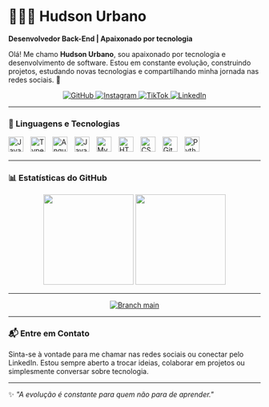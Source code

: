 # 👨🏾‍💻 Hudson Urbano

**Desenvolvedor Back-End | Apaixonado por tecnologia**

Olá! Me chamo **Hudson Urbano**, sou apaixonado por tecnologia e desenvolvimento de software. Estou em constante evolução, construindo projetos, estudando novas tecnologias e compartilhando minha jornada nas redes sociais. 🚀

<p align="center">
  <a href="https://github.com/Hudson-Urbano/Hudson-Urbano">
    <img 
      alt="GitHub" 
      src="https://img.shields.io/badge/GitHub-Hudson--Urbano-181717?style=for-the-badge&logo=github&logoColor=white" 
    />
  </a>
  <a href="https://www.instagram.com/0hudson_dev?igsh=OGVsNWh4OHpoNnlv&utm_source=qr">
    <img 
      alt="Instagram" 
      src="https://img.shields.io/badge/Instagram-0hudson__dev-E4405F?style=for-the-badge&logo=instagram&logoColor=white" 
    />
  </a>
  <a href="https://www.tiktok.com/@hudson_dev?_t=ZM-8wDDnNijKEQ&_r=1">
    <img 
      alt="TikTok" 
      src="https://img.shields.io/badge/TikTok-hudson__dev-000000?style=for-the-badge&logo=tiktok&logoColor=white" 
    />
  </a>
  <a href="https://www.linkedin.com/in/hudsonurbano">
    <img 
      alt="LinkedIn" 
      src="https://img.shields.io/badge/LinkedIn-hudsonurbano-0A66C2?style=for-the-badge&logo=linkedin&logoColor=white" 
    />
  </a>
</p>

---

### 🤖 Linguagens e Tecnologias

<p align="left">
  <img 
    alt="JavaScript" 
    title="JavaScript" 
    width="30px" 
    src="https://cdn.jsdelivr.net/gh/devicons/devicon/icons/javascript/javascript-original.svg" 
    style="padding-right: 10px;"
  />
  <img 
    alt="TypeScript" 
    title="TypeScript" 
    width="30px" 
    src="https://cdn.jsdelivr.net/gh/devicons/devicon/icons/typescript/typescript-original.svg" 
    style="padding-right: 10px;"
  />
  <img 
    alt="Angular" 
    title="Angular" 
    width="30px" 
    src="https://cdn.jsdelivr.net/gh/devicons/devicon/icons/angularjs/angularjs-original.svg" 
    style="padding-right: 10px;"
  />
  <img 
    alt="Java" 
    title="Java" 
    width="30px" 
    src="https://cdn.jsdelivr.net/gh/devicons/devicon/icons/java/java-original.svg" 
    style="padding-right: 10px;"
  />
  <img 
    alt="MySQL" 
    title="MySQL" 
    width="30px" 
    src="https://cdn.jsdelivr.net/gh/devicons/devicon/icons/mysql/mysql-original.svg" 
    style="padding-right: 10px;"
  />
  <img 
    alt="HTML5" 
    title="HTML5" 
    width="30px" 
    src="https://cdn.jsdelivr.net/gh/devicons/devicon/icons/html5/html5-original.svg" 
    style="padding-right: 10px;"
  />
  <img 
    alt="CSS3" 
    title="CSS3" 
    width="30px" 
    src="https://cdn.jsdelivr.net/gh/devicons/devicon/icons/css3/css3-original.svg" 
    style="padding-right: 10px;"
  />
  <img 
    alt="Git" 
    title="Git" 
    width="30px" 
    src="https://cdn.jsdelivr.net/gh/devicons/devicon/icons/git/git-original.svg" 
    style="padding-right: 10px;"
  />
  <img 
    alt="Python" 
    title="Python" 
    width="30px" 
    src="https://cdn.jsdelivr.net/gh/devicons/devicon/icons/python/python-original.svg" 
  />
</p>

---

### 📊 Estatísticas do GitHub

<p align="center">
  <img height="180em" src="https://github-readme-stats.vercel.app/api?username=Hudson-Urbano&show_icons=true&theme=radical&count_private=true&hide=prs" />
  <img height="180em" src="https://github-readme-stats.vercel.app/api/top-langs/?username=Hudson-Urbano&layout=compact&theme=radical" />
</p>

---

<p align="center">
  <a href="https://github.com/Hudson-Urbano/Hudson-Urbano/tree/main">
    <img src="https://img.shields.io/badge/branch-main-blue" alt="Branch main" />
  </a>
</p>

---

### 📬 Entre em Contato

Sinta-se à vontade para me chamar nas redes sociais ou conectar pelo LinkedIn. Estou sempre aberto a trocar ideias, colaborar em projetos ou simplesmente conversar sobre tecnologia.

---

✨ _"A evolução é constante para quem não para de aprender."_  
